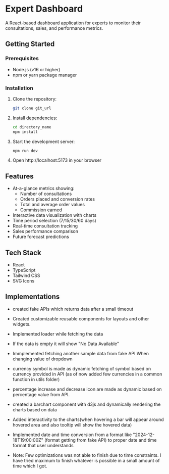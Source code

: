 

# Expert Dashboard

A React-based dashboard application for experts to monitor their consultations, sales, and performance metrics.
## Getting Started

### Prerequisites

- Node.js (v16 or higher)
- npm or yarn package manager

### Installation

1. Clone the repository:
   ```bash
   git clone git_url
   ```

2. Install dependencies:
   ```bash
   cd directory_name
   npm install
   ```

3. Start the development server:
   ```bash
   npm run dev
   ```

4. Open http://localhost:5173 in your browser

## Features

- At-a-glance metrics showing:
  - Number of consultations
  - Orders placed and conversion rates
  - Total and average order values
  - Commission earned
- Interactive data visualization with charts
- Time period selection (7/15/30/60 days)
- Real-time consultation tracking
- Sales performance comparison
- Future forecast predictions 

## Tech Stack

- React
- TypeScript
- Tailwind CSS
- SVG Icons

## Implementations
- created fake APIs which returns data after a small timeout
- Created customizable reusable components for layouts and other widgets.
- Implemented loader while fetching the data
- If the data is empty it will show "No Data Available"
- Immplemented fetching another sample data from fake API When changing value of dropdown
- currency symbol is made as dynamic fetching of symbol based on currency provided in API (as of now added few currencies in a common function in utils folder)
- percentage increase and decrease icon are made as dynamic based on percentage value from API.
- created a barchart component with d3js and dynamically rendering the charts based on data
- Added interactivity to the charts(when hovering a bar will appear around hovered area and also tooltip will show the hovered data)
- Implemented date and time conversion from a format like "2024-12-18T19:00:00Z" (format getting from fake API) to proper date and time format that user understands


- Note: Few optimizations was not able to finish due to time constraints. I have tried maximum to finish whatever is possible in a small amount of time which I got.
